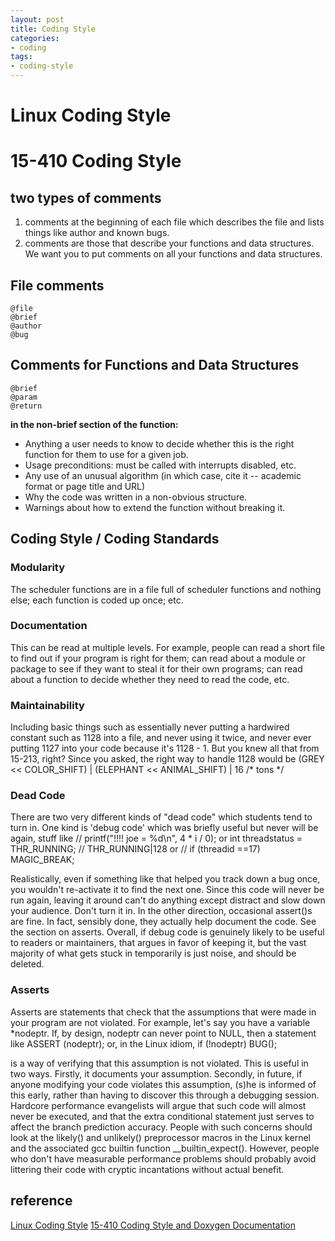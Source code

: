 ```yaml
---
layout: post
title: Coding Style
categories: 
- coding
tags:
- coding-style
---
```


# Linux Coding Style


# 15-410 Coding Style

## two types of comments

1. comments at the beginning of each file which describes the file and lists things like author and known bugs.
2. comments are those that describe your functions and data structures. We want you to put comments on all your functions and data structures.

## File comments

```
@file
@brief
@author
@bug
```

## Comments for Functions and Data Structures

```
@brief
@param
@return
```

**in the non-brief section of the function:**

- Anything a user needs to know to decide whether this is the right function for them to use for a given job.
- Usage preconditions: must be called with interrupts disabled, etc.
- Any use of an unusual algorithm (in which case, cite it -- academic format or page title and URL)
- Why the code was written in a non-obvious structure.
- Warnings about how to extend the function without breaking it.


## Coding Style / Coding Standards

### Modularity

The scheduler functions are in a file full of scheduler functions and nothing else; each function is coded up once; etc.

### Documentation

This can be read at multiple levels. For example, people can read a short file to find out if your program is right for them; can read about a module or package to see if they want to steal it for their own programs; can read about a function to decide whether they need to read the code, etc.

### Maintainability

Including basic things such as essentially never putting a hardwired constant such as 1128 into a file, and never using it twice, and never ever putting 1127 into your code because it's 1128 - 1. But you knew all that from 15-213, right? Since you asked, the right way to handle 1128 would be 
(GREY << COLOR_SHIFT) | (ELEPHANT << ANIMAL_SHIFT) | 16 /* tons */ 

### Dead Code

There are two very different kinds of "dead code" which students tend to turn in. One kind is 'debug code' which was briefly useful but never will be again, stuff like 
     // printf("!!!! joe = %d\n", 4 * i / 0); 
or
        int threadstatus = THR_RUNNING; // THR_RUNNING|128 
or
     // if (threadid ==17) MAGIC_BREAK; 

Realistically, even if something like that helped you track down a bug once, you wouldn't re-activate it to find the next one. Since this code will never be run again, leaving it around can't do anything except distract and slow down your audience. Don't turn it in. 
In the other direction, occasional assert()s are fine. In fact, sensibly done, they actually help document the code. See the section on asserts. 
Overall, if debug code is genuinely likely to be useful to readers or maintainers, that argues in favor of keeping it, but the vast majority of what gets stuck in temporarily is just noise, and should be deleted. 

### Asserts

Asserts are statements that check that the assumptions that were made in your program are not violated. For example, let's say you have a variable *nodeptr. If, by design, nodeptr can never point to NULL, then a statement like 
ASSERT (nodeptr);
or, in the Linux idiom, 
if (!nodeptr)
    BUG();

is a way of verifying that this assumption is not violated. This is useful in two ways. Firstly, it documents your assumption. Secondly, in future, if anyone modifying your code violates this assumption, (s)he is informed of this early, rather than having to discover this through a debugging session. Hardcore performance evangelists will argue that such code will almost never be executed, and that the extra conditional statement just serves to affect the branch prediction accuracy. People with such concerns should look at the likely() and unlikely() preprocessor macros in the Linux kernel and the associated gcc builtin function __builtin_expect(). However, people who don't have measurable performance problems should probably avoid littering their code with cryptic incantations without actual benefit.




## reference 
[Linux Coding Style]()
[15-410 Coding Style and Doxygen Documentation](https://www.cs.cmu.edu/~410/doc/doxygen.html)

